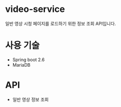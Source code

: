 # video-service
일반 영상 시청 페이지를 로드하기 위한 정보 조회 API입니다.

# 사용 기술
* Spring boot 2.6
* MariaDB

# API
* 일반 영상 정보 조회